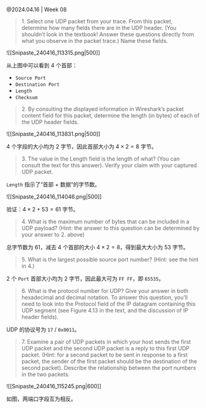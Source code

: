 @2024.04.16 | Week 08

> 1\. Select one UDP packet from your trace. From this packet, determine how many fields there are in the UDP header. (You shouldn’t look in the textbook! Answer these questions directly from what you observe in the packet trace.) Name these fields.

![[Snipaste_240416_113315.png|500]]

从上图中可以看到 4 个首部：

- `Source Port`
- `Destination Port`
- `Length`
- `Checksum`

> 2\. By consulting the displayed information in Wireshark’s packet content field for this packet, determine the length (in bytes) of each of the UDP header fields. 

![[Snipaste_240416_113831.png|500]]

4 个字段的大小均为 $2$ 字节，因此首部大小为 $4 \times 2 = 8$ 字节。

> 3\. The value in the Length field is the length of what? (You can consult the text for this answer). Verify your claim with your captured UDP packet. 

`Length` 指示了“首部 + 数据”的字节数。

![[Snipaste_240416_114046.png|500]]

验证：$4 \times 2 + 53 = 61$ 字节。

> 4\. What is the maximum number of bytes that can be included in a UDP payload? (Hint: the answer to this question can be determined by your answer to 2. above) 

总字节数为 $61$，减去 4 个首部的大小 $4 \times 2 = 8$，得到最大大小为 $53$ 字节。

> 5\. What is the largest possible source port number? (Hint: see the hint in 4.) 

2 个 `Port` 首部大小均为 $2$ 字节，因此最大可为 `FF FF`，即 `65535`。

> 6\. What is the protocol number for UDP? Give your answer in both hexadecimal and decimal notation. To answer this question, you’ll need to look into the Protocol field of the IP datagram containing this UDP segment (see Figure 4.13 in the text, and the discussion of IP header fields). 

UDP 的协议号为 `17` / `0x0011`。

> 7\. Examine a pair of UDP packets in which your host sends the first UDP packet and the second UDP packet is a reply to this first UDP packet. (Hint: for a second packet to be sent in response to a first packet, the sender of the first packet should be the destination of the second packet). Describe the relationship between the port numbers in the two packets.

![[Snipaste_240416_115245.png|600]]

如图，两端口字段互为相反。